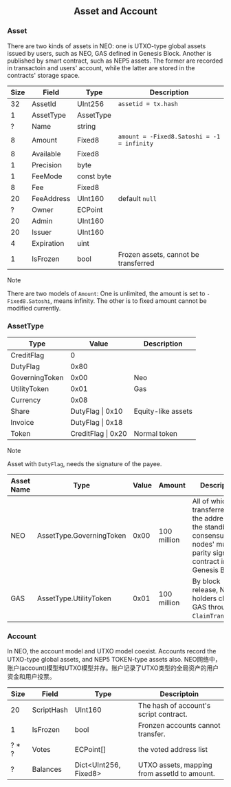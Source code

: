 <center><h2>Asset and Account</h2></center>

### **Asset**

There are two kinds of assets in NEO: one is UTXO-type global assets issued by users, such as NEO, GAS defined in Genesis Block. Another is published by smart contract, such as NEP5 assets. The former are recorded in transactoin and users' account, while the latter are stored in the contracts' storage space.

| Size | Field  | Type | Description |
|--|-------|------|------|
| 32  | AssetId | UInt256 | `assetid = tx.hash` |
| 1 | AssetType | AssetType | |
| ? | Name | string | |
| 8 | Amount  |Fixed8 |  `amount = -Fixed8.Satoshi = -1 = infinity`  |
| 8 | Available | Fixed8 |   |
| 1 | Precision | byte |   |
|1 | FeeMode | const byte |   |
| 8 | Fee  | Fixed8 |   |
| 20 | FeeAddress | UInt160 | default `null`   |
| ? | Owner  | ECPoint |   |
| 20 | Admin  | UInt160  |   |
| 20 | Issuer  | UInt160 |   |
| 4 | Expiration  | uint  |   |
| 1 | IsFrozen  | bool | Frozen assets, cannot be transferred  |

> [!NOTE]
> There are two models of `Amount`: One is unlimited, the amount is set to `-Fixed8.Satoshi`, means infinity. The other is to fixed amount cannot be modified currently.

### **AssetType**

| Type | Value | Description |
|-------|-----|----|
| CreditFlag | 0 |  |
| DutyFlag | 0x80 |  |
| GoverningToken | 0x00 | Neo |
| UtilityToken | 0x01 | Gas |
| Currency | 0x08 |  |
| Share | DutyFlag &#124; 0x10 | Equity-like assets |
| Invoice | DutyFlag &#124; 0x18 |  |
| Token | CreditFlag &#124; 0x20 | Normal token |

> [!NOTE]
>  Asset with `DutyFlag`, needs the signature of the payee. 

| Asset Name | Type | Value |  Amount | Description |
|-------|----|-----|-------|--------|
| NEO |  AssetType.GoverningToken | 0x00 | 100 million | All of which are transferred to the address of the standby consensus nodes' multi-parity signature contract in Genesis Block | 
| GAS | AssetType.UtilityToken | 0x01 | 100 million | By block release, NEO holders claim GAS through `ClaimTransacion`. |



### **Account**

In NEO, the account model and UTXO model coexist. Accounts record the UTXO-type global assets, and NEP5 TOKEN-type assets also.
NEO网络中，账户(account)模型和UTXO模型并存。账户记录了UTXO类型的全局资产的用户资金和用户投票。

| Size | Field  | Type | Descriptoin |
|--|-------|-----|------|
| 20  | ScriptHash  | UInt160 | The hash of account's script contract.  |
| 1 | IsFrozen  | bool |  Fronzen accounts cannot transfer.  |
| ? * ? | Votes  | ECPoint[] | the voted address list |
| ? | Balances  |Dict<UInt256, Fixed8> | UTXO assets, mapping from assetId to amount.  |

